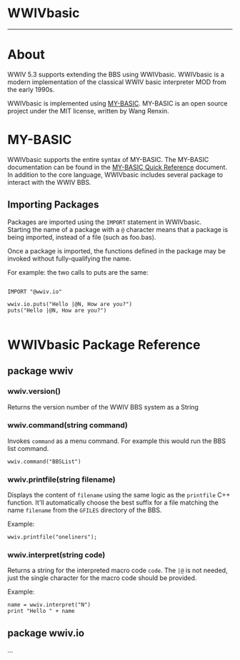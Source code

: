 # WWIVbasic
***

# About

WWIV 5.3 supports extending the BBS using WWIVbasic.  WWIVbasic
is a modern implementation of the classical WWIV basic 
interpreter MOD from the early 1990s.

WWIVbasic is implemented using [MY-BASIC](https://github.com/paladin-t/my_basic).  MY-BASIC is an open source project under the MIT license, written by Wang Renxin. 

# MY-BASIC

WWIVbasic supports the entire syntax of MY-BASIC.  The MY-BASIC
documentation can be found in the 
[MY-BASIC Quick Reference](https://github.com/paladin-t/my_basic/blob/master/MY-BASIC%20Quick%20Reference.pdf) document.  In addition to the core language, WWIVbasic includes several package to interact with the WWIV BBS.


## Importing Packages

Packages are imported using the ```IMPORT``` statement in WWIVbasic.  
Starting the name of a package with a ```@``` character means that
a package is being imported, instead of a file (such as foo.bas).

Once a package is imported, the functions
defined in the package may be invoked
without fully-qualifying the name.

For example: the two calls to puts are the same:
```bas

IMPORT "@wwiv.io"

wwiv.io.puts("Hello |@N, How are you?")
puts("Hello |@N, How are you?")


``` 

# WWIVbasic Package Reference

## package wwiv

### wwiv.version()

Returns the version number of the WWIV BBS
system as a String

### wwiv.command(string command)

Invokes ```command``` as a menu command.
For example this would run the BBS list command.
```
wwiv.command("BBSList")
```

### wwiv.printfile(string filename)

Displays the content of ```filename``` using the same logic
as the ```printfile``` C++ function. It'll automatically
choose the best suffix for a file matching the name
```filename``` from the ```GFILES``` directory of the BBS.

Example:
```
wwiv.printfile("oneliners");
```

### wwiv.interpret(string code)

Returns a string for the interpreted macro code ```code```.
The ```|@``` is not needed, just the single character
for the macro code should be provided.

Example:
```
name = wwiv.interpret("N")
print "Hello " + name
```

## package wwiv.io

...



